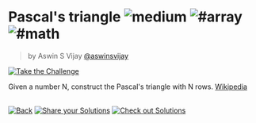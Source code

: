 <!--info-header-start--><h1>Pascal&#039;s triangle <img src="https://img.shields.io/badge/-medium-d9901a" alt="medium"/> <img src="https://img.shields.io/badge/-%23array-999" alt="#array"/> <img src="https://img.shields.io/badge/-%23math-999" alt="#math"/></h1><blockquote><p>by Aswin S Vijay <a href="https://github.com/aswinsvijay" target="_blank">@aswinsvijay</a></p></blockquote><p><a href="https://tsch.js.org/30958/play" target="_blank"><img src="https://img.shields.io/badge/-Take%20the%20Challenge-3178c6?logo=typescript&logoColor=white" alt="Take the Challenge"/></a> </p><!--info-header-end-->

Given a number N, construct the Pascal's triangle with N rows.
[Wikipedia](https://en.wikipedia.org/wiki/Pascal%27s_triangle)


<!--info-footer-start--><br><a href="../../README.md" target="_blank"><img src="https://img.shields.io/badge/-Back-grey" alt="Back"/></a> <a href="https://tsch.js.org/30958/answer" target="_blank"><img src="https://img.shields.io/badge/-Share%20your%20Solutions-teal" alt="Share your Solutions"/></a> <a href="https://tsch.js.org/30958/solutions" target="_blank"><img src="https://img.shields.io/badge/-Check%20out%20Solutions-de5a77?logo=awesome-lists&logoColor=white" alt="Check out Solutions"/></a> <!--info-footer-end-->